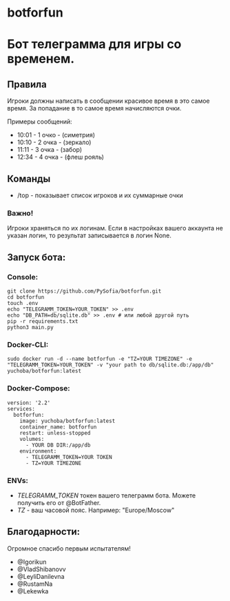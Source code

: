 # botforfun

# Бот телеграмма для игры со временем.

## Правила
Игроки должны написать в сообщении красивое время в это самое время. За попадание в то самое время начисляются очки.

Примеры сообщений:
- 10:01 - 1 очко - (симетрия)
- 10:10 - 2 очка - (зеркало)
- 11:11 - 3 очка - (забор)
- 12:34 - 4 очка - (флеш рояль)

## Команды
- /top - показывает список игроков и их суммарные очки

### Важно!
Игроки храняться по их логинам. Если в настройках вашего аккаунта не указан логин, то результат записывается в логин None.

## Запуск бота:

### Console:
    git clone https://github.com/PySofia/botforfun.git
    cd botforfun
    touch .env
    echo "TELEGRAMM_TOKEN=YOUR_TOKEN" >> .env
    echo "DB_PATH=db/sqlite.db" >> .env # или любой другой путь
    pip -r requirements.txt
    python3 main.py

### Docker-CLI:
    
    sudo docker run -d --name botforfun -e "TZ=YOUR TIMEZONE" -e "TELEGRAMM_TOKEN=YOUR_TOKEN" -v "your path to db/sqlite.db:/app/db"  yuchoba/botforfun:latest

### Docker-Compose:
    
    version: '2.2'
    services:
      botforfun:
        image: yuchoba/botforfun:latest
        container_name: botforfun
        restart: unless-stopped
        volumes:
          - YOUR DB DIR:/app/db
        environment:
          - TELEGRAMM_TOKEN=YOUR TOKEN
          - TZ=YOUR TIMEZONE


### ENVs:

- *TELEGRAMM_TOKEN* токен вашего телеграмм бота. Можете получить его от @BotFather. 
- *TZ* - ваш часовой пояс. Например: "Europe/Moscow"

## Благодарности:
Огромное спасибо первым испытателям!
- @Igorikun
- @VladShibanovv
- @LeyliDanilevna
- @RustamNa
- @Lekewka